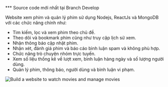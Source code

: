 *** Source code mới nhất tại Branch Develop

Website xem phim và quản lý phim sử dụng Nodejs, ReactJs và MongoDB với các chức năng chính như:
+ Tìm kiếm, lọc và xem phim theo chủ đề.
+ Theo dõi và bookmark phim cũng như truy cập lịch sử xem.
+ Nhận thông báo cập nhật phim.
+ Nhận xét, đánh giá phim và báo cáo bình luận spam và không phù hợp.
+ Chức năng trò chuyện nhóm trực tuyến.
+ Xem số liệu thống kê về lượt xem, bình luận hàng ngày và số lượng người dùng.
+ Quản lý phim, thông báo, người dùng và bình luận vi phạm.

![Build a website to watch movies and manage movies](https://github.com/sonvannguyen/Movie_Chill/assets/88154833/ab84d1df-ec43-437f-b582-b1da1484fd12)
